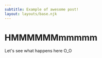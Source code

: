 ```yaml
---
subtitle: Example of awesome post!
layout: layouts/base.njk
---
```


# HMMMMMMmmmmm

Let's see what happens here O_O
